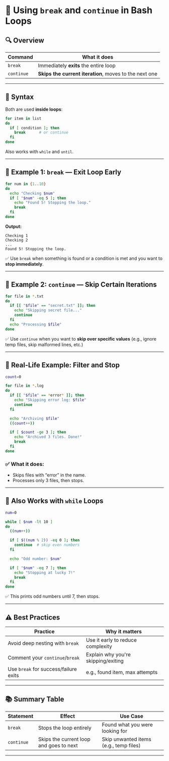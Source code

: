 # 🧠 Using `break` and `continue` in Bash Loops

## 🔍 Overview

| Command    | What it does                                           |
| ---------- | ------------------------------------------------------ |
| `break`    | Immediately **exits** the entire loop                  |
| `continue` | **Skips the current iteration**, moves to the next one |

---

## 📌 Syntax

Both are used **inside loops**:

```bash
for item in list
do
  if [ condition ]; then
    break      # or continue
  fi
done
```

Also works with `while` and `until`.

---

## 🧪 Example 1: `break` — Exit Loop Early

```bash
for num in {1..10}
do
  echo "Checking $num"
  if [ "$num" -eq 5 ]; then
    echo "Found 5! Stopping the loop."
    break
  fi
done
```

**Output:**

```
Checking 1
Checking 2
...
Found 5! Stopping the loop.
```

✅ Use `break` when something is found or a condition is met and you want to **stop immediately**.

---

## 🧪 Example 2: `continue` — Skip Certain Iterations

```bash
for file in *.txt
do
  if [[ "$file" == "secret.txt" ]]; then
    echo "Skipping secret file..."
    continue
  fi
  echo "Processing $file"
done
```

✅ Use `continue` when you want to **skip over specific values** (e.g., ignore temp files, skip malformed lines, etc.)

---

## 🔂 Real-Life Example: Filter and Stop

```bash
count=0

for file in *.log
do
  if [[ "$file" == *error* ]]; then
    echo "Skipping error log: $file"
    continue
  fi

  echo "Archiving $file"
  ((count++))

  if [ $count -ge 3 ]; then
    echo "Archived 3 files. Done!"
    break
  fi
done
```

### ✅ What it does:

* Skips files with “error” in the name.
* Processes only 3 files, then stops.

---

## 🔁 Also Works with `while` Loops

```bash
num=0

while [ $num -lt 10 ]
do
  ((num++))

  if [ $((num % 2)) -eq 0 ]; then
    continue  # skip even numbers
  fi

  echo "Odd number: $num"

  if [ "$num" -eq 7 ]; then
    echo "Stopping at lucky 7!"
    break
  fi
done
```

✅ This prints odd numbers until 7, then stops.

---

## ⚠️ Best Practices

| Practice                              | Why it matters                      |
| ------------------------------------- | ----------------------------------- |
| Avoid deep nesting with `break`       | Use it early to reduce complexity   |
| Comment your `continue`/`break`       | Explain why you're skipping/exiting |
| Use `break` for success/failure exits | e.g., found item, max attempts      |

---

## 📚 Summary Table

| Statement  | Effect                                  | Use Case                               |
| ---------- | --------------------------------------- | -------------------------------------- |
| `break`    | Stops the loop entirely                 | Found what you were looking for        |
| `continue` | Skips the current loop and goes to next | Skip unwanted items (e.g., temp files) |

---
